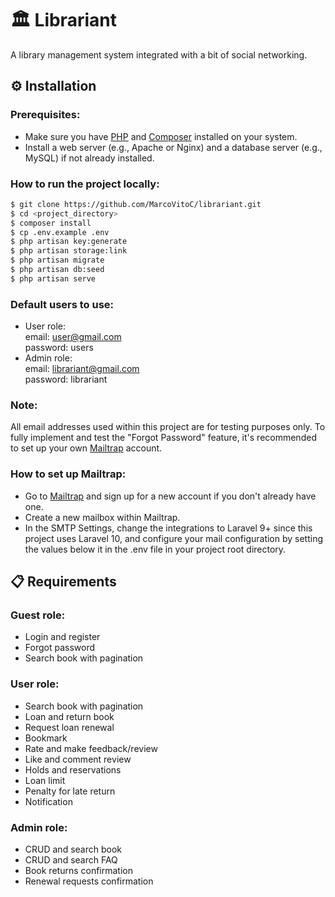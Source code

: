# 🏛️ Librariant
A library management system integrated with a bit of social networking.

## ⚙️ Installation
### Prerequisites:
- Make sure you have <a href="https://www.php.net/" target="_blank">PHP</a> and <a href="https://getcomposer.org/" target="_blank">Composer</a> installed on your system.
- Install a web server (e.g., Apache or Nginx) and a database server (e.g., MySQL) if not already installed.
### How to run the project locally:
```bash
$ git clone https://github.com/MarcoVitoC/librariant.git
$ cd <project_directory>
$ composer install
$ cp .env.example .env
$ php artisan key:generate
$ php artisan storage:link
$ php artisan migrate
$ php artisan db:seed
$ php artisan serve
```
### Default users to use:
- User role:<br>
  email: user@gmail.com<br>
  password: users
- Admin role:<br>
  email: librariant@gmail.com<br>
  password: librariant
### Note:
All email addresses used within this project are for testing purposes only. To fully implement and test the "Forgot Password" feature, it's recommended to set up your own <a href="https://mailtrap.io/" target="_blank">Mailtrap</a> account.
### How to set up Mailtrap:
- Go to <a href="https://mailtrap.io/" target="_blank">Mailtrap</a> and sign up for a new account if you don't already have one.
- Create a new mailbox within Mailtrap.
- In the SMTP Settings, change the integrations to Laravel 9+ since this project uses Laravel 10, and configure your mail configuration by setting the values below it in the .env file in your project root directory.

## 📋 Requirements
### Guest role:
- Login and register
- Forgot password
- Search book with pagination
### User role:
- Search book with pagination
- Loan and return book
- Request loan renewal
- Bookmark
- Rate and make feedback/review
- Like and comment review
- Holds and reservations
- Loan limit
- Penalty for late return
- Notification
### Admin role:
- CRUD and search book
- CRUD and search FAQ
- Book returns confirmation
- Renewal requests confirmation
